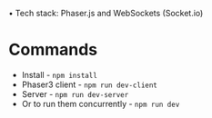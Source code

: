 • Tech stack: Phaser.js and WebSockets (Socket.io)

# Commands

- Install - `npm install`
- Phaser3 client - `npm run dev-client`
- Server - `npm run dev-server`
- Or to run them concurrently - `npm run dev`
